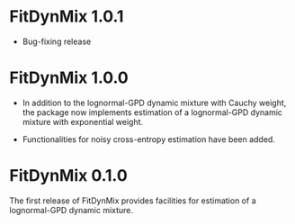 # FitDynMix 1.0.1

* Bug-fixing release

# FitDynMix 1.0.0

* In addition to the lognormal-GPD dynamic mixture with Cauchy weight, the package now implements estimation of a lognormal-GPD dynamic mixture with exponential weight.

* Functionalities for noisy cross-entropy estimation have been added.

# FitDynMix 0.1.0

The first release of FitDynMix provides facilities for estimation of a lognormal-GPD dynamic mixture.
